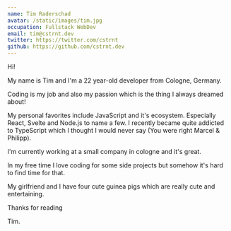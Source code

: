```yaml
---
name: Tim Raderschad
avatar: /static/images/tim.jpg
occupation: Fullstack WebDev
email: tim@cstrnt.dev
twitter: https://twitter.com/cstrnt
github: https://github.com/cstrnt.dev
---
```


Hi!

My name is Tim and I'm a 22 year-old developer from Cologne, Germany.

Coding is my job and also my passion which is the thing I always dreamed about!

My personal favorites include JavaScript and it's ecosystem. Especially React, Svelte and Node.js to name a few. I recently became quite addicted to TypeScript which I thought I would never say (You were right Marcel & Philipp).

I'm currently working at a small company in cologne and it's great.

In my free time I love coding for some side projects but somehow it's hard to find time for that.

My girlfriend and I have four cute guinea pigs which are really cute and entertaining.

Thanks for reading

Tim.
